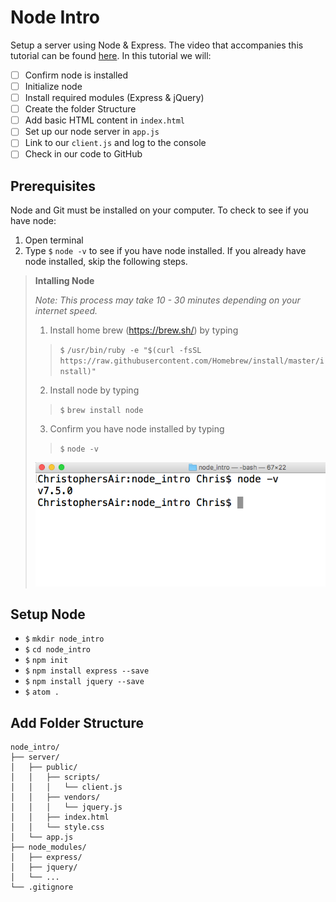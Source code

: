 # Node Intro
Setup a server using Node & Express. The video that accompanies this tutorial can be found [here](https://youtu.be/XfQ0lVgdox4). In this tutorial we will:
- [ ] Confirm node is installed
- [ ] Initialize node
- [ ] Install required modules (Express & jQuery)
- [ ] Create the folder Structure
- [ ] Add basic HTML content in `index.html`
- [ ] Set up our node server in `app.js`
- [ ] Link to our `client.js` and log to the console
- [ ] Check in our code to GitHub

## Prerequisites
Node and Git must be installed on your computer. To check to see if you have node:
1. Open terminal
2. Type `$` `node -v` to see if you have node installed. If you already have node installed, skip the following steps.
> **Intalling Node**
>
> _Note: This process may take 10 - 30 minutes depending on your internet speed._
> 1. Install home brew (https://brew.sh/) by typing
>> `$` `/usr/bin/ruby -e "$(curl -fsSL https://raw.githubusercontent.com/Homebrew/install/master/install)"`
> 2. Install node by typing
>> `$` `brew install node`
> 3. Confirm you have node installed by typing
>> `$` `node -v`
>
>![Node Version](node_screen_shot.png)

## Setup Node
- `$` `mkdir node_intro`
- `$` `cd node_intro`
- `$` `npm init`
- `$` `npm install express --save`
- `$` `npm install jquery --save`
- `$` `atom .`

## Add Folder Structure
```
node_intro/
├── server/
│   ├── public/
│   │   ├── scripts/
│   │   │   └── client.js
│   │   ├── vendors/
│   │   │   └── jquery.js
│   │   ├── index.html
│   │   └── style.css
│   └── app.js
├── node_modules/
│   ├── express/
│   ├── jquery/
│   └── ...
└── .gitignore
```
